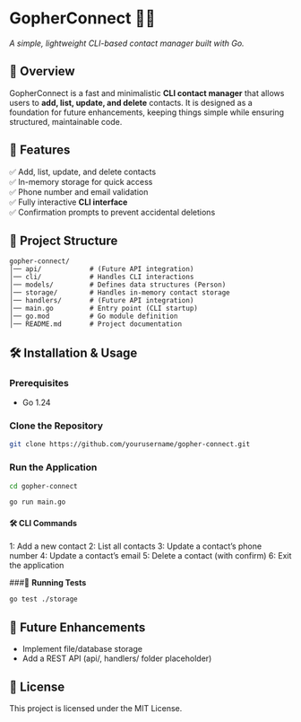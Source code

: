 # GopherConnect 🐹🔗

_A simple, lightweight CLI-based contact manager built with Go._

## 📌 Overview

GopherConnect is a fast and minimalistic **CLI contact manager** that allows users to **add, list, update, and delete** contacts.
It is designed as a foundation for future enhancements, keeping things simple while ensuring structured, maintainable code.

## 🚀 Features

✅ Add, list, update, and delete contacts  
✅ In-memory storage for quick access  
✅ Phone number and email validation  
✅ Fully interactive **CLI interface**  
✅ Confirmation prompts to prevent accidental deletions

## 📂 Project Structure

```plaintext
gopher-connect/
│── api/            # (Future API integration)
│── cli/            # Handles CLI interactions
│── models/         # Defines data structures (Person)
│── storage/        # Handles in-memory contact storage
│── handlers/       # (Future API integration)
│── main.go         # Entry point (CLI startup)
│── go.mod          # Go module definition
│── README.md       # Project documentation
```

## 🛠 Installation & Usage

### **Prerequisites**

- Go 1.24

### **Clone the Repository**

```sh
git clone https://github.com/yourusername/gopher-connect.git
```

### **Run the Application**

```sh
cd gopher-connect

go run main.go
```

#### 🛠 **CLI Commands**

1: Add a new contact
2: List all contacts
3: Update a contact’s phone number
4: Update a contact’s email
5: Delete a contact (with confirm)
6: Exit the application

###🧪 **Running Tests**

```sh
go test ./storage
```

## 📌 Future Enhancements

- Implement file/database storage
- Add a REST API (api/, handlers/ folder placeholder)

## 📜 License

This project is licensed under the MIT License.
